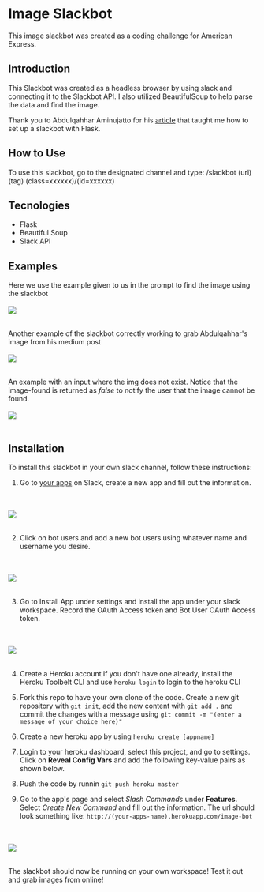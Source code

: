 # Image Slackbot

This image slackbot was created as a coding challenge for American Express.

## Introduction

This Slackbot was created as a headless browser by using slack and connecting it to the Slackbot API. I also utilized BeautifulSoup to help parse the data and find the image. 

Thank you to Abdulqahhar Aminujatto for his [article](https://medium.com/the-andela-way/how-to-build-a-task-notification-bot-for-slack-with-python-part-1-333cb50985f4) that taught me how to set up a slackbot with Flask.

## How to Use
To use this slackbot, go to the designated channel and type: /slackbot (url) (tag) (class=xxxxxx)/(id=xxxxxx)

## Tecnologies
* Flask
* Beautiful Soup
* Slack API

## Examples

Here we use the example given to us in the prompt to find the image using the slackbot
<br />
<br />
<img src="./assets/images/correct-image1.gif" align="center">
<br />
<br />

Another example of the slackbot correctly working to grab Abdulqahhar's image from his medium post
<br />
<br />
<img src="./assets/images/correct-image2.gif" align="center">
<br />
<br />

An example with an input where the img does not exist. Notice that the image-found is returned as *false* to notify the user that the image cannot be found.
<br />
<br />
<img src="./assets/images/incorrect-image.gif" align="center">
<br />
<br />

## Installation

To install this slackbot in your own slack channel, follow these instructions:

1. Go to [your apps](https://api.slack.com/apps) on Slack, create a new app and fill out the information.

<br />
<br />
<img src="./assets/images/Capture.JPG" align="center">
<br />
<br />

2. Click on bot users and add a new bot users using whatever name and username you desire.

<br />
<br />
<img src="./assets/images/add_bot_user.JPG" align="center">
<br />
<br />

3. Go to Install App under settings and install the app under your slack workspace. Record the OAuth Access token and Bot User OAuth Access token.

<br />
<br />
<img src="./assets/images/install_app.JPG" align="center">
<br />
<br />

4. Create a Heroku account if you don't have one already, install the Heroku Toolbelt CLI and use ```heroku login``` to login to the heroku CLI

5. Fork this repo to have your own clone of the code. Create a new git repository with ```git init```, add the new content with ```git add .``` and commit the changes with a message using ```git commit -m "(enter a message of your choice here)"```

6. Create a new heroku app by using ```heroku create [appname]```

7. Login to your heroku dashboard, select this project, and go to settings. Click on __Reveal Config Vars__ and add the following key-value pairs as shown below.

8. Push the code by runnin ```git push heroku master```

9. Go to the app's page and select *Slash Commands* under __Features__. Select *Create New Command* and fill out the information. The url should look something like: ```http://(your-apps-name).herokuapp.com/image-bot```

<br />
<br />
<img src="./assets/images/environment-variables.JPG" align="center">
<br />
<br />


The slackbot should now be running on your own workspace! Test it out and grab images from online!